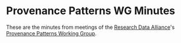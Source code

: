 # Provenance Patterns WG Minutes
These are the minutes from meetings of the [Research Data Alliance](https://www.rd-alliance.org)'s [Provenance Patterns Working Group](https://www.rd-alliance.org/groups/provenance-patterns-wg).

